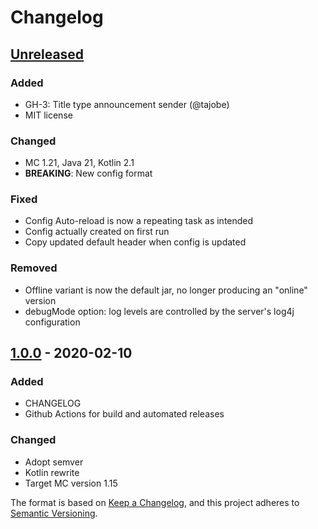 # Changelog

## [Unreleased]
### Added
- GH-3: Title type announcement sender (@tajobe)
- MIT license

### Changed
- MC 1.21, Java 21, Kotlin 2.1
- **BREAKING**: New config format

### Fixed
- Config Auto-reload is now a repeating task as intended
- Config actually created on first run
- Copy updated default header when config is updated

### Removed
- Offline variant is now the default jar, no longer producing an "online" version
- debugMode option: log levels are controlled by the server's log4j configuration

## [1.0.0] - 2020-02-10
### Added
- CHANGELOG
- Github Actions for build and automated releases

### Changed
- Adopt semver
- Kotlin rewrite
- Target MC version 1.15

The format is based on [Keep a Changelog](https://keepachangelog.com/en/1.0.0/),
and this project adheres to [Semantic Versioning](https://semver.org/spec/v2.0.0.html).

[Unreleased]: https://github.com/SimpleMC/SimpleAnnounce/compare/release-1.0.0...HEAD
[1.0.0]: https://github.com/SimpleMC/SimpleAnnounce/releases/tag/release-1.0.0
